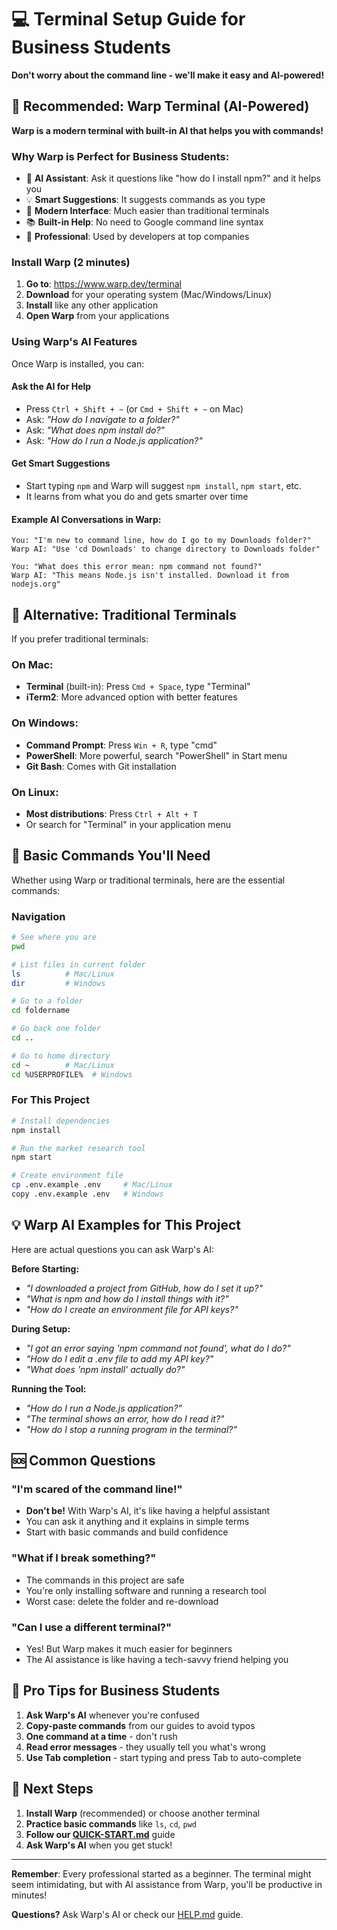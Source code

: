 # 💻 Terminal Setup Guide for Business Students

**Don't worry about the command line - we'll make it easy and AI-powered!**

## 🤖 Recommended: Warp Terminal (AI-Powered)

**Warp is a modern terminal with built-in AI that helps you with commands!**

### Why Warp is Perfect for Business Students:
- 🤖 **AI Assistant**: Ask it questions like "how do I install npm?" and it helps you
- 💡 **Smart Suggestions**: It suggests commands as you type
- 🚀 **Modern Interface**: Much easier than traditional terminals
- 📚 **Built-in Help**: No need to Google command line syntax
- 💼 **Professional**: Used by developers at top companies

### Install Warp (2 minutes)

1. **Go to**: https://www.warp.dev/terminal
2. **Download** for your operating system (Mac/Windows/Linux)
3. **Install** like any other application
4. **Open Warp** from your applications

### Using Warp's AI Features

Once Warp is installed, you can:

#### Ask the AI for Help
- Press `Ctrl + Shift + ~` (or `Cmd + Shift + ~` on Mac)
- Ask: *"How do I navigate to a folder?"*
- Ask: *"What does npm install do?"*
- Ask: *"How do I run a Node.js application?"*

#### Get Smart Suggestions
- Start typing `npm` and Warp will suggest `npm install`, `npm start`, etc.
- It learns from what you do and gets smarter over time

#### Example AI Conversations in Warp:
```
You: "I'm new to command line, how do I go to my Downloads folder?"
Warp AI: "Use 'cd Downloads' to change directory to Downloads folder"

You: "What does this error mean: npm command not found?"
Warp AI: "This means Node.js isn't installed. Download it from nodejs.org"
```

## 🔧 Alternative: Traditional Terminals

If you prefer traditional terminals:

### On Mac:
- **Terminal** (built-in): Press `Cmd + Space`, type "Terminal"
- **iTerm2**: More advanced option with better features

### On Windows:
- **Command Prompt**: Press `Win + R`, type "cmd"
- **PowerShell**: More powerful, search "PowerShell" in Start menu
- **Git Bash**: Comes with Git installation

### On Linux:
- **Most distributions**: Press `Ctrl + Alt + T`
- Or search for "Terminal" in your application menu

## 📝 Basic Commands You'll Need

Whether using Warp or traditional terminals, here are the essential commands:

### Navigation
```bash
# See where you are
pwd

# List files in current folder
ls          # Mac/Linux
dir         # Windows

# Go to a folder
cd foldername

# Go back one folder
cd ..

# Go to home directory
cd ~        # Mac/Linux
cd %USERPROFILE%  # Windows
```

### For This Project
```bash
# Install dependencies
npm install

# Run the market research tool
npm start

# Create environment file
cp .env.example .env     # Mac/Linux
copy .env.example .env   # Windows
```

## 💡 Warp AI Examples for This Project

Here are actual questions you can ask Warp's AI:

**Before Starting:**
- *"I downloaded a project from GitHub, how do I set it up?"*
- *"What is npm and how do I install things with it?"*
- *"How do I create an environment file for API keys?"*

**During Setup:**
- *"I got an error saying 'npm command not found', what do I do?"*
- *"How do I edit a .env file to add my API key?"*
- *"What does 'npm install' actually do?"*

**Running the Tool:**
- *"How do I run a Node.js application?"*
- *"The terminal shows an error, how do I read it?"*
- *"How do I stop a running program in the terminal?"*

## 🆘 Common Questions

### "I'm scared of the command line!"
- **Don't be!** With Warp's AI, it's like having a helpful assistant
- You can ask it anything and it explains in simple terms
- Start with basic commands and build confidence

### "What if I break something?"
- The commands in this project are safe
- You're only installing software and running a research tool
- Worst case: delete the folder and re-download

### "Can I use a different terminal?"
- Yes! But Warp makes it much easier for beginners
- The AI assistance is like having a tech-savvy friend helping you

## 🎯 Pro Tips for Business Students

1. **Ask Warp's AI** whenever you're confused
2. **Copy-paste commands** from our guides to avoid typos
3. **One command at a time** - don't rush
4. **Read error messages** - they usually tell you what's wrong
5. **Use Tab completion** - start typing and press Tab to auto-complete

## 🚀 Next Steps

1. **Install Warp** (recommended) or choose another terminal
2. **Practice basic commands** like `ls`, `cd`, `pwd`
3. **Follow our [QUICK-START.md](QUICK-START.md)** guide
4. **Ask Warp's AI** when you get stuck!

---

**Remember**: Every professional started as a beginner. The terminal might seem intimidating, but with AI assistance from Warp, you'll be productive in minutes!

**Questions?** Ask Warp's AI or check our [HELP.md](guides/HELP.md) guide.